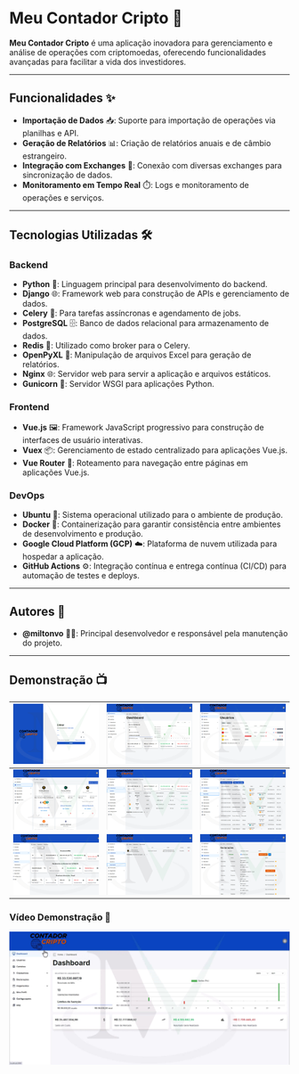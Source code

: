 # Meu Contador Cripto 🚀

**Meu Contador Cripto** é uma aplicação inovadora para gerenciamento e análise de operações com criptomoedas, oferecendo funcionalidades avançadas para facilitar a vida dos investidores.

---

## Funcionalidades ✨

- **Importação de Dados** 📥: Suporte para importação de operações via planilhas e API.
- **Geração de Relatórios** 📊: Criação de relatórios anuais e de câmbio estrangeiro.
- **Integração com Exchanges** 🔗: Conexão com diversas exchanges para sincronização de dados.
- **Monitoramento em Tempo Real** ⏱️: Logs e monitoramento de operações e serviços.

---

## Tecnologias Utilizadas 🛠️

### Backend
- **Python** 🐍: Linguagem principal para desenvolvimento do backend.
- **Django** 🌐: Framework web para construção de APIs e gerenciamento de dados.
- **Celery** 🥬: Para tarefas assíncronas e agendamento de jobs.
- **PostgreSQL** 🗄️: Banco de dados relacional para armazenamento de dados.
- **Redis** 🔴: Utilizado como broker para o Celery.
- **OpenPyXL** 📑: Manipulação de arquivos Excel para geração de relatórios.
- **Nginx** 🌐: Servidor web para servir a aplicação e arquivos estáticos.
- **Gunicorn** 🦄: Servidor WSGI para aplicações Python.

### Frontend
- **Vue.js** 🖼️: Framework JavaScript progressivo para construção de interfaces de usuário interativas.
- **Vuex** 📦: Gerenciamento de estado centralizado para aplicações Vue.js.
- **Vue Router** 🧭: Roteamento para navegação entre páginas em aplicações Vue.js.

### DevOps
- **Ubuntu** 🐧: Sistema operacional utilizado para o ambiente de produção.
- **Docker** 🐳: Containerização para garantir consistência entre ambientes de desenvolvimento e produção.
- **Google Cloud Platform (GCP)** ☁️: Plataforma de nuvem utilizada para hospedar a aplicação.
- **GitHub Actions** ⚙️: Integração contínua e entrega contínua (CI/CD) para automação de testes e deploys.

---

## Autores 👥

- **@miltonvo** 👨‍💻: Principal desenvolvedor e responsável pela manutenção do projeto.

---

## Demonstração 📺

| ![Imagem 1](assets/1.png) | ![Imagem 2](assets/2.png) | ![Imagem 3](assets/3.png) |
|:-------------------------:|:-------------------------:|:-------------------------:|
| ![Imagem 4](assets/4.png) | ![Imagem 5](assets/5.png) | ![Imagem 6](assets/6.png) |
| ![Imagem 7](assets/7.png) | ![Imagem 8](assets/8.png) | ![Imagem 9](assets/9.png) |

### Vídeo Demonstração 🎥

[![Assista ao vídeo no Vimeo](assets/thumb.jpg)](https://youtu.be/isZ78dCjUoM)